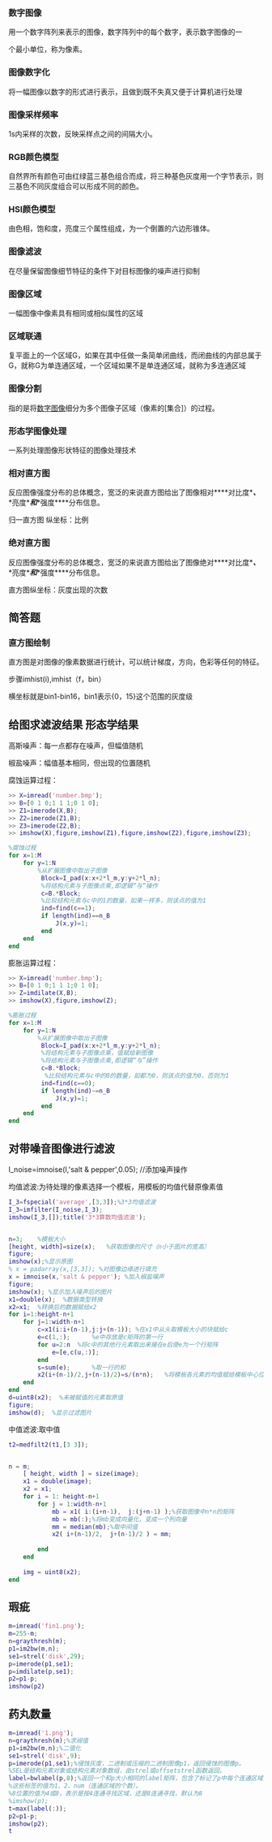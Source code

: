 ### 数字图像

用一个数字阵列来表示的图像，数字阵列中的每个数字，表示数字图像的一

个最小单位，称为像素。

### 图像数字化

将一幅图像以数字的形式进行表示，且做到既不失真又便于计算机进行处理

### 图像采样频率

1s内采样的次数，反映采样点之间的间隔大小。 

### RGB颜色模型

自然界所有颜色可由红绿蓝三基色组合而成，将三种基色灰度用一个字节表示，则三基色不同灰度组合可以形成不同的颜色。

### HSI颜色模型

由色相，饱和度，亮度三个属性组成，为一个倒置的六边形锥体。

### 图像滤波

在尽量保留图像细节特征的条件下对目标图像的噪声进行抑制

### 图像区域

一幅图像中像素具有相同或相似属性的区域

### 区域联通

复平面上的一个区域G，如果在其中任做一条简单闭曲线，而闭曲线的内部总属于G，就称G为单连通区域，一个区域如果不是单连通区域，就称为多连通区域

### 图像分割

指的是将[数字图像](https://zh.wikipedia.org/wiki/数字图像)细分为多个图像子区域（像素的[集合]）的过程。

### 形态学图像处理

一系列处理图像形状特征的图像处理技术

### 相对直方图

反应图像强度分布的总体概念，宽泛的来说直方图给出了图像相对***\*对比度\****、***\*亮度\****和***\*强度\****分布信息。

归一直方图 纵坐标：比例

### 绝对直方图

反应图像强度分布的总体概念，宽泛的来说直方图给出了图像绝对***\*对比度\****、***\*亮度\****和***\*强度\****分布信息。

直方图纵坐标：灰度出现的次数

## 简答题

### 直方图绘制

直方图是对图像的像素数据进行统计，可以统计梯度，方向，色彩等任何的特征。

步骤imhist(i),imhist（f，bin）

横坐标就是bin1-bin16，bin1表示{0，15}这个范围的灰度级

## 给图求滤波结果 形态学结果

高斯噪声：每一点都存在噪声，但幅值随机

椒盐噪声：幅值基本相同，但出现的位置随机

腐蚀运算过程：

```matlab
>> X=imread('number.bmp');
>> B=[0 1 0;1 1 1;0 1 0];
>> Z1=imerode(X,B);
>> Z2=imerode(Z1,B);
>> Z3=imerode(Z2,B);
>> imshow(X),figure,imshow(Z1),figure,imshow(Z2),figure,imshow(Z3);

%腐蚀过程
for x=1:M
    for y=1:N
        %从扩展图像中取出子图像
         Block=I_pad(x:x+2*l_m,y:y+2*l_n);
         %将结构元素与子图像点乘,即逻辑“与”操作
         c=B.*Block;
         %比较结构元素与c中的1的数量，如果一样多，则该点的值为1
         ind=find(c==1);
         if length(ind)==n_B
             J(x,y)=1;
         end
    end
end
```



膨胀运算过程：

```matlab
>> X=imread('number.bmp');
>> B=[0 1 0;1 1 1;0 1 0];
>> Z=imdilate(X,B);
>> imshow(X),figure,imshow(Z);

%膨胀过程
for x=1:M
    for y=1:N
        %从扩展图像中取出子图像
         Block=I_pad(x:x+2*l_m,y:y+2*l_n);
         %将结构元素与子图像点乘，值赋给新图像
         %将结构元素与子图像点乘,即逻辑“与”操作
         c=B.*Block;
          %比较结构元素与c中的0的数量，如都为0，则该点的值为0，否则为1
         ind=find(c==0);
         if length(ind)~=n_B
             J(x,y)=1;
         end
    end
end
```





## 对带噪音图像进行滤波

I_noise=imnoise(I,'salt & pepper',0.05); //添加噪声操作

均值滤波:为待处理的像素选择一个模板，用模板的均值代替原像素值

```matlab
I_3=fspecial('average',[3,3]);%3*3均值滤波
I_3=imfilter(I_noise,I_3);
imshow(I_3,[]);title('3*3算数均值滤波');


n=3;    %模板大小
[height, width]=size(x);   %获取图像的尺寸（n小于图片的宽高）
figure;
imshow(x);%显示原图
% x = padarray(x,[3,3]); %对图像边缘进行填充
x = imnoise(x,'salt & pepper'); %加入椒盐噪声
figure;
imshow(x); %显示加入噪声后的图片
x1=double(x);  %数据类型转换
x2=x1;  %转换后的数据赋给x2
for i=1:height-n+1  
    for j=1:width-n+1  
        c=x1(i:i+(n-1),j:j+(n-1)); %在x1中从头取模板大小的块赋给c  
        e=c(1,:);      %e中存放是c矩阵的第一行  
        for u=2:n  %将c中的其他行元素取出来接在e后使e为一个行矩阵 
            e=[e,c(u,:)];          
        end  
        s=sum(e);      %取一行的和  
        x2(i+(n-1)/2,j+(n-1)/2)=s/(n*n);   %将模板各元素的均值赋给模板中心位置的元素  
    end  
end    
d=uint8(x2);  %未被赋值的元素取原值 
figure;
imshow(d);  %显示过滤图片
```

中值滤波:取中值

```matlab
t2=medfilt2(t1,[3 3]);


n = m;
    [ height, width ] = size(image);
    x1 = double(image);
    x2 = x1;
    for i = 1: height-n+1
        for j = 1:width-n+1
            mb = x1( i:(i+n-1),  j:(j+n-1) );%获取图像中n*n的矩阵
            mb = mb(:);%将mb变成向量化，变成一个列向量
            mm = median(mb);%取中间值
            x2( i+(n-1)/2,  j+(n-1)/2 ) = mm;
 
        end
    end
 
    img = uint8(x2);
end
```





## 瑕疵

```matlab
m=imread('fin1.png');
m=255-m;
n=graythresh(m);
p1=im2bw(m,n);
se1=strel('disk',29);
p=imerode(p1,se1);
p=imdilate(p,se1);
p2=p1-p;
imshow(p2)
```



## 药丸数量

```matlab
m=imread('1.png');
n=graythresh(m);%求阀值
p1=im2bw(m,n);%二值化
se1=strel('disk',9);
p=imerode(p1,se1);%侵蚀灰度，二进制或压缩的二进制图像p1，返回侵蚀的图像p。
%SEL是结构元素对象或结构元素对象数组，由strel或offsetstrel函数返回。
label=bwlabel(p,8);%返回一个和p大小相同的label矩阵，包含了标记了p中每个连通区域的类别标签，
%这些标签的值为1、2、num（连通区域的个数）。
%8位置的值为4或8，表示是按4连通寻找区域，还是8连通寻找，默认为8
%imshow(p);
t=max(label(:));
p2=p1-p;
imshow(p2);
t
```



